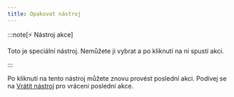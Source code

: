 ```yaml
---
title: Opakovat nástroj
---
```


:::note[⚡ Nástroj akce]

Toto je speciální nástroj.
Nemůžete ji vybrat a po kliknutí na ni spustí akci.

:::

Po kliknutí na tento nástroj můžete znovu provést poslední akci.
Podívej se na [Vrátit nástroj](../undo) pro vrácení poslední akce.
